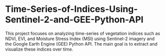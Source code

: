 # Time-Series-of-Indices-Using-Sentinel-2-and-GEE-Python-API
This project focuses on analyzing time-series of vegetation indices such as NDVI, EVI, and Moisture Stress Index (MSI) using Sentinel-2 imagery and the Google Earth Engine (GEE) Python API. The main goal is to extract and visualize these indices over time.
